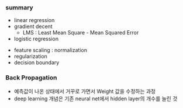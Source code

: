 ### summary

* linear regression
* gradient decent 
	* LMS : Least Mean Square - Mean Squared Error 
* logistic regression

- feature scaling : normalization
- regularization
- decision boundary

### Back Propagation

* 예측값이 나온 상태에서 거꾸로 가면서 Weight 값을 수정하는 과정
* deep learning 개념은 기존 neural net에서 hidden layer의 개수를 늘린 것



